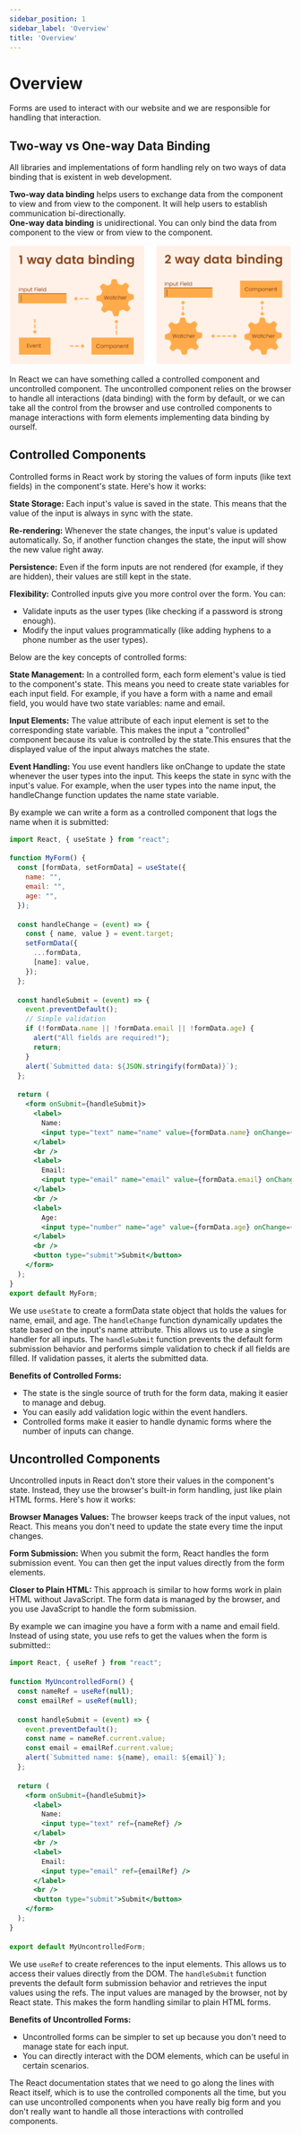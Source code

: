 ```yaml
---
sidebar_position: 1
sidebar_label: 'Overview'
title: 'Overview'
---
```


# Overview

Forms are used to interact with our website and we are responsible for handling that interaction.

## Two-way vs One-way Data Binding

All libraries and implementations of form handling rely on two ways of data binding that is existent in web development.

**Two-way data binding** helps users to exchange data from the component to view and from view to the component.
It will help users to establish communication bi-directionally.  
**One-way data binding** is unidirectional. You can only bind the data from component to the view or from view to the
component.

![Data binding](./images/binding.png)

In React we can have something called a controlled component and uncontrolled component.
The uncontrolled component relies on the browser to handle all interactions (data binding) with the form by default, or we can take all the control from the browser and use controlled components to manage interactions with form elements implementing data binding by ourself.

## Controlled Components

Controlled forms in React work by storing the values of form inputs (like text fields) in the component's state. Here's how it works:

**State Storage:** Each input's value is saved in the state. This means that the value of the input is always in sync with the state.

**Re-rendering:** Whenever the state changes, the input's value is updated automatically. So, if another function changes the state, the input will show the new value right away.

**Persistence:** Even if the form inputs are not rendered (for example, if they are hidden), their values are still kept in the state.

**Flexibility:** Controlled inputs give you more control over the form. You can:

- Validate inputs as the user types (like checking if a password is strong enough).
- Modify the input values programmatically (like adding hyphens to a phone number as the user types).

Below are the key concepts of controlled forms:

**State Management:** In a controlled form, each form element's value is tied to the component's state. This means you need to create state variables for each input field. For example, if you have a form with a name and email field, you would have two state variables: name and email.

**Input Elements:** The value attribute of each input element is set to the corresponding state variable. This makes the input a "controlled" component because its value is controlled by the state.This ensures that the displayed value of the input always matches the state.

**Event Handling:** You use event handlers like onChange to update the state whenever the user types into the input. This keeps the state in sync with the input's value. For example, when the user types into the name input, the handleChange function updates the name state variable.

By example we can write a form as a controlled component that logs the name when it is submitted:

```jsx
import React, { useState } from "react";

function MyForm() {
  const [formData, setFormData] = useState({
    name: "",
    email: "",
    age: "",
  });

  const handleChange = (event) => {
    const { name, value } = event.target;
    setFormData({
      ...formData,
      [name]: value,
    });
  };

  const handleSubmit = (event) => {
    event.preventDefault();
    // Simple validation
    if (!formData.name || !formData.email || !formData.age) {
      alert("All fields are required!");
      return;
    }
    alert(`Submitted data: ${JSON.stringify(formData)}`);
  };

  return (
    <form onSubmit={handleSubmit}>
      <label>
        Name:
        <input type="text" name="name" value={formData.name} onChange={handleChange} />
      </label>
      <br />
      <label>
        Email:
        <input type="email" name="email" value={formData.email} onChange={handleChange} />
      </label>
      <br />
      <label>
        Age:
        <input type="number" name="age" value={formData.age} onChange={handleChange} />
      </label>
      <br />
      <button type="submit">Submit</button>
    </form>
  );
}
export default MyForm;
```

We use `useState` to create a formData state object that holds the values for name, email, and age.
The `handleChange` function dynamically updates the state based on the input's name attribute. This allows us to use a single handler for all inputs.
The `handleSubmit` function prevents the default form submission behavior and performs simple validation to check if all fields are filled. If validation passes, it alerts the submitted data.

**Benefits of Controlled Forms:**

- The state is the single source of truth for the form data, making it easier to manage and debug.
- You can easily add validation logic within the event handlers.
- Controlled forms make it easier to handle dynamic forms where the number of inputs can change.

## Uncontrolled Components

Uncontrolled inputs in React don't store their values in the component's state. Instead, they use the browser's built-in form handling, just like plain HTML forms. Here's how it works:

**Browser Manages Values:** The browser keeps track of the input values, not React. This means you don't need to update the state every time the input changes.

**Form Submission:** When you submit the form, React handles the form submission event. You can then get the input values directly from the form elements.

**Closer to Plain HTML:** This approach is similar to how forms work in plain HTML without JavaScript. The form data is managed by the browser, and you use JavaScript to handle the form submission.

By example we can imagine you have a form with a name and email field. Instead of using state, you use refs to get the values when the form is submitted::

```jsx
import React, { useRef } from "react";

function MyUncontrolledForm() {
  const nameRef = useRef(null);
  const emailRef = useRef(null);

  const handleSubmit = (event) => {
    event.preventDefault();
    const name = nameRef.current.value;
    const email = emailRef.current.value;
    alert(`Submitted name: ${name}, email: ${email}`);
  };

  return (
    <form onSubmit={handleSubmit}>
      <label>
        Name:
        <input type="text" ref={nameRef} />
      </label>
      <br />
      <label>
        Email:
        <input type="email" ref={emailRef} />
      </label>
      <br />
      <button type="submit">Submit</button>
    </form>
  );
}

export default MyUncontrolledForm;
```

We use `useRef` to create references to the input elements. This allows us to access their values directly from the DOM.
The `handleSubmit` function prevents the default form submission behavior and retrieves the input values using the refs.
The input values are managed by the browser, not by React state. This makes the form handling similar to plain HTML forms.

**Benefits of Uncontrolled Forms:**

- Uncontrolled forms can be simpler to set up because you don't need to manage state for each input.
- You can directly interact with the DOM elements, which can be useful in certain scenarios.

The React documentation states that we need to go along the lines with React itself, which is to use the controlled components all the time, but you can use uncontrolled components when you have really big form and you don't really want to handle all those interactions with controlled components.
